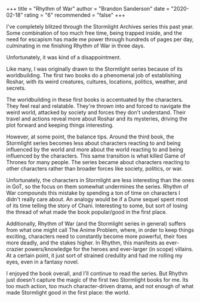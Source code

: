 +++
title = "Rhythm of War"
author = "Brandon Sanderson"
date = "2020-02-18"
rating = "6"
recommended = "false"
+++

I've completely blitzed through the Stormlight Archives series this past year. Some combination of too much free time, being trapped inside, and the need for escapism has made me power through hundreds of pages per day, culminating in me finishing Rhythm of War in three days.

Unfortunately, it was kind of a disappointment.

Like many, I was originally drawn to the Stormlight series because of its worldbuilding. The first two books do a phenomenal job of establishing Roshar, with its weird creatures, cultures, locations, politics, weather, and secrets.

The worldbuilding in these first books is accentuated by the characters. They feel real and relatable. They're thrown into and forced to navigate the weird world, attacked by society and forces they don't understand. Their travel and actions reveal more about Roshar and its mysteries, driving the plot forward and keeping things interesting.

However, at some point, the balance tips. Around the third book, the Stormlight series becomes less about characters reacting to and being influenced by the world and more about the world reacting to and being influenced by the characters. This same transition is what killed Game of Thrones for many people. The series became about characters reacting to other characters rather than broader forces like society, politics, or war.

Unfortunately, the characters in Stormlight are less interesting than the ones in GoT, so the focus on them somewhat undermines the series. Rhythm of War compounds this mistake by spending a ton of time on characters I didn't really care about. An analogy would be if a Dune sequel spent most of its time telling the story of Chani. Interesting to some, but sort of losing the thread of what made the book popular/good in the first place.

Additionally, Rhythm of War (and the Stormlight series in general) suffers from what one might call The Anime Problem, where, in order to keep things exciting, characters need to constantly become more powerful, their foes more deadly, and the stakes higher. In Rhythm, this manifests as ever-crazier powers/knowledge for the heroes and ever-larger (in scope) villains. At a certain point, it just sort of strained credulity and had me rolling my eyes, even in a fantasy novel.

I enjoyed the book overall, and I'll continue to read the series. But Rhythm just doesn't capture the magic of the first two Stormlight books for me. Its too much action, too much character-driven drama, and not enough of what made Stormlight good in the first place: the world.

